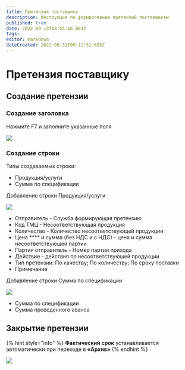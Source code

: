 ```yaml
---
title: Претензия поставщику
description: Инструкция по формированию претензий поставщикам
published: true
date: 2022-09-13T18:55:16.884Z
tags: 
editor: markdown
dateCreated: 2022-08-31T09:12:51.685Z
---
```


# Претензия поставщику

## Создание претензии

### Создание заголовка

Нажмите F7 и заполните указанные поля

![](<../../../.gitbook/assets/image (620).png>)

### Создание строки

Типы создаваемых строки:

* Продукция/услуги
* Сумма по спецификации

Добавление строки Продукция/услуги

![](<../../../.gitbook/assets/image (685).png>)

* Отправитель - Служба формирующая претензию
* Код ТМЦ - Несоответствующая продукция
* Количество - Количество несоответствующей продукции
* Цена **** и сумма (без НДС и с НДС)  - цена и сумма несоответствующей партии
* Партия отправитель - Номер партии прихода
* Действие - действия по несоответствующей продукции
* Тип претензии: По качеству; По количеству; По сроку поставки
* Примечание

Добавление строки Сумма по спецификации

![](<../../../.gitbook/assets/image (144).png>)

* Сумма по спецификации
* Сумма проведенного аванса

## **Закрытие претензии**

{% hint style="info" %}
**Фактический срок** устанавливается автоматически при переходе в **«Архив»**
{% endhint %}

![](<../../../.gitbook/assets/6 (77).png>)
